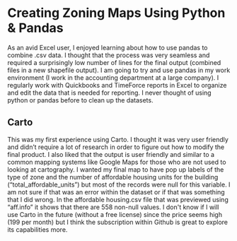 # Creating Zoning Maps Using Python & Pandas
As an avid Excel user, I enjoyed learning about how to use pandas to combine .csv data. I thought that the process was very seamless and required a surprisingly low number of lines for the final output (combined files in a new shapefile output). I am going to try and use pandas in my work environment (I work in the accounting department at a large company). I regularly work with Quickbooks and TimeForce reports in Excel to organize and edit the data that is needed for reporting. I never thought of using python or pandas before to clean up the datasets. 

## Carto
This was my first experience using Carto. I thought it was very user friendly and didn’t require a lot of research in order to figure out how to modify the final product. I also liked that the output is user friendly and similar to a common mapping systems like Google Maps for those who are not used to looking at cartography. I wanted my final map to have pop up labels of the type of zone and the number of affordable housing units for the building (“total_affordable_units”) but most of the records were null for this variable. I am not sure if that was an error within the dataset or if that was something that I did wrong. In the affordable housing.csv file that was previewed using “aff.info” it shows that there are 558 non-null values. I don't know if I will use Carto in the future (without a free license) since the price seems high (199 per month) but I think the subscription within Github is great to explore its capabilities more. 



